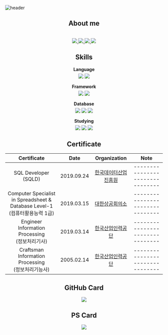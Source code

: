 ![header](https://capsule-render.vercel.app/api?type=waving&color=gradient&height=200&section=header&text=KwanIk%20Jang&fontSize=70&fontColor=EEEEEE&animation=twinkling&descAlign=10)
<br>
<h2 align="center">About me</h2>
<p align="center">
    <br>
    <a href="https://github.com/kwanik-kor">
        <img src="http://img.shields.io/badge/-GitHub-black?style=flat-square&logo=github"/>
    </a>
    <a href="https://www.linkedin.com/in/kwanik-jang-2b9802160/">
        <img src="https://img.shields.io/badge/-LinkedIn-blue?style=flat-square&logo=Linkedin&logoColor=white"/>
    </a>
    <a href="mailto:kwanigi2005@gmail.com">
        <img src="https://img.shields.io/badge/Gmail-d14836?style=flat-square&logo=Gmail&logoColor=white"/>
    </a>
    <a href="https://kwanik.tistory.com">
        <img src="https://img.shields.io/badge/Tistory-black?style=flat-square&logo=Tistory&logoColor=white"/>
    </a>
</p>

<h2 align="center">Skills</h2>
<div align="center">
    <div style="margin-bottom: 3px;">
        <p style="margin-bottom: 5px;"><strong>Language</strong></p>
        <img src="https://img.shields.io/badge/Java-007396?style=flat-square&logo=Java&logoColor=white"/>
        <img src="https://img.shields.io/badge/JavaScript-F7DF1E?style=flat-square&logo=JavaScript&logoColor=white"/>
    </div>
    <div style="margin-bottom: 3px;">
        <p style="margin-bottom: 5px;"><strong>Framework</strong></p>
        <img src="https://img.shields.io/badge/Spring-6DB33F?style=flat-square&logo=Spring&logoColor=white"/>
        <img src="https://img.shields.io/badge/Node.js-339933?style=flat-square&logo=Node.js&logoColor=white"/>
    </div>
    <div style="margin-bottom: 3px;">
        <p style="margin-bottom: 5px;"><strong>Database</strong></p>
        <img src="https://img.shields.io/badge/Postgresql-4169E1?style=flat-square&logo=Postgresql&logoColor=white"/>
        <img src="https://img.shields.io/badge/MySQL-4479A1?style=flat-square&logo=MySQL&logoColor=white"/>
        <img src="https://img.shields.io/badge/MongoDB-47A248?style=flat-square&logo=MongoDB&logoColor=white"/>
    </div>
    <div style="margin-bottom: 3px;">
        <p style="margin-bottom: 5px;"><strong>Studying</strong></p>
        <img src="https://img.shields.io/badge/Go-00ADD8?style=flat-square&logo=Go&logoColor=white"/>
        <img src="https://img.shields.io/badge/Amazon AWS-232F3E?style=flat-square&logo=AmazonAWS&logoColor=white"/>
        <img src="https://img.shields.io/badge/Amazon S3-569A31?style=flat-square&logo=AmazonS3&logoColor=white"/>
    </div>
</div>

<h2 align="center">Certificate</h2>

|Certificate|Date|Organization|Note|
|:---:|:---:|:---:|:-----:|
|SQL Developer<br>(SQLD)|2019.09.24|[한국데이터산업진흥원](https://www.kdata.or.kr/)|--------------------------------|
|Computer Specialist in Spreadsheet & Database Level-1<br>(컴퓨터활용능력 1급)|2019.03.15|[대한상공회의소](https://license.korcham.net/)|--------------------------------|
|Engineer Information Processing<br>(정보처리기사)|2019.03.14|[한국산업인력공단](https://www.hrdkorea.or.kr/)|--------------------------------|
|Craftsman Information Processing<br>(정보처리기능사)|2005.02.14|[한국산업인력공단](https://www.hrdkorea.or.kr/)|--------------------------------|

<h2 align="center">GitHub Card</h2>
<p align="center">
    <a href="https://github.com/kwanik-kor/">
        <img src="https://github-readme-stats.vercel.app/api?username=kwanik-kor&show_icons=true&bg_color=30,e96443,904e95&title_color=fff&text_color=fff"/>
    </a>
</p>

<h2 align="center">PS Card</h2>
<p align="center">
    <a href="https://solved.ac/profile/rhksdlr134">
        <img src="http://mazassumnida.wtf/api/v2/generate_badge?boj=rhksdlr134"``>
    </a>
</p>


<!--
**kwanik-kor/kwanik-kor** is a ✨ _special_ ✨ repository because its `README.md` (this file) appears on your GitHub profile.

Here are some ideas to get you started:

- 🔭 I’m currently working on ...
- 🌱 I’m currently learning ...
- 👯 I’m looking to collaborate on ...
- 🤔 I’m looking for help with ...
- 💬 Ask me about ...
- 📫 How to reach me: ...
- 😄 Pronouns: ...
- ⚡ Fun fact: ...
-->
